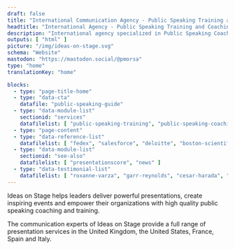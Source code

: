 ```yaml
---
draft: false
title: "International Communication Agency - Public Speaking Training and Coaching"
headtitle: "International Agency - Public Speaking Training and Coaching | UK"
description: "International agency specialized in Public Speaking Coaching and Training and Presentation Creation. We cover North America and Europe."
outputs: [ "html" ]
picture: "/img/ideas-on-stage.svg"
schema: "Website"
mastodon: "https://mastodon.social/@pmorsa"
type: "home"
translationKey: "home"

blocks:
  - type: "page-title-home"
  - type: "data-cta"
    datafile: "public-speaking-guide"
  - type: "data-module-list"
    sectionid: "services"
    datafilelist: [ "public-speaking-training", "public-speaking-coaching", "communication-consulting" ]
  - type: "page-content"
  - type: "data-reference-list"
    datafilelist: [ "fedex", "salesforce", "deloitte", "boston-scientific", "google", "disney", "wbg", "ashoka", "lacoste", "business-france", "safran", "colombus-consulting", "edf", "loreal", "pierre-fabre", "insead", "em-lyon", "biogen"  ]
  - type: "data-module-list"
    sectionid: "see-also"
    datafilelist: [ "presentationscore", "news" ]
  - type: "data-testimonial-list"
    datafilelist: [ "roxanne-varza", "garr-reynolds", "cesar-harada", "nicolas-beau", "david-musotte" ]
---
```


Ideas on Stage helps leaders deliver powerful presentations, create inspiring events and empower their organizations with high quality public speaking coaching and training.

The communication experts of Ideas on Stage provide a full range of presentation services in the United Kingdom, the United States, France, Spain and Italy.
